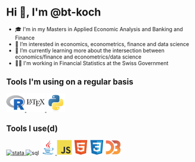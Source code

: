 <h1 align="left">Hi 👋, I'm @bt-koch</h1>

<!-- <img align="right" src="https://media.giphy.com/media/l378c04F2fjeZ7vH2/giphy.gif" alt="gif" width = "400" /> -->

- 🎓 I'm in my Masters in Applied Economic Analysis and Banking and Finance
- 👀 I’m interested in economics, econometrics, finance and data science
- 🌱 I’m currently learning more about the intersection between economics/finance and econometrics/data science
- 👨‍💻 I'm working in Financial Statistics at the Swiss Government

<h2 align="left">Tools I'm using on a regular basis</h2>

<a href="https://www.r-project.org" target="_blank" rel="noreferrer"> <img
      src="https://raw.githubusercontent.com/devicons/devicon/master/icons/r/r-original.svg" alt="r"
      width="50" height="50" /> </a>
<a href="https://www.latex-project.org" target="_blank" rel="noreferrer"> <img
      src="https://github.com/devicons/devicon/blob/master/icons/latex/latex-original.svg" alt="latex"
      width="50" height="50" /> </a>
<a href="https://www.python.org" target="_blank" rel="noreferrer"> <img
      src="https://raw.githubusercontent.com/devicons/devicon/master/icons/python/python-original.svg" alt="python"
      width="50" height="50" /> </a>
      
<h2 align="left">Tools I use(d)</h2>
      

<a href="https://www.stata.com" target="_blank" rel="noreferrer"> <img
      src="https://upload.wikimedia.org/wikipedia/commons/5/5c/Stata_Logo.svg" alt="stata"
      width="50" height="50" /> </a>
 <a target="_blank" rel="noreferrer"> <img
      src="https://img.icons8.com/external-flaticons-lineal-color-flat-icons/344/external-sql-computer-programming-flaticons-lineal-color-flat-icons.png" alt="sql"
      width="50" height="50" /> </a>
<a href="https://www.java.com" target="_blank" rel="noreferrer"> <img
      src="https://raw.githubusercontent.com/devicons/devicon/master/icons/java/java-original.svg" alt="java"
      width="40" height="40" /> </a>
<a> <img
      src="https://raw.githubusercontent.com/devicons/devicon/master/icons/javascript/javascript-original.svg" alt="javascript"
      width="40" height="40" /> </a>
<a> <img
      src="https://raw.githubusercontent.com/devicons/devicon/master/icons/html5/html5-original.svg" alt="html5"
      width="40" height="40" /> </a>
<a> <img
      src="https://github.com/devicons/devicon/blob/master/icons/css3/css3-original.svg" alt="css3"
      width="40" height="40" /> </a>
<a> <img
      src="https://raw.githubusercontent.com/devicons/devicon/master/icons/d3js/d3js-original.svg" alt="d3js"
      width="40" height="40" /> </a>
      
      

